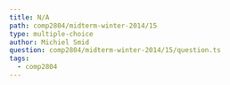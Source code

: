 ```yaml
---
title: N/A
path: comp2804/midterm-winter-2014/15
type: multiple-choice
author: Michiel Smid
question: comp2804/midterm-winter-2014/15/question.ts
tags:
  - comp2804
---
```


